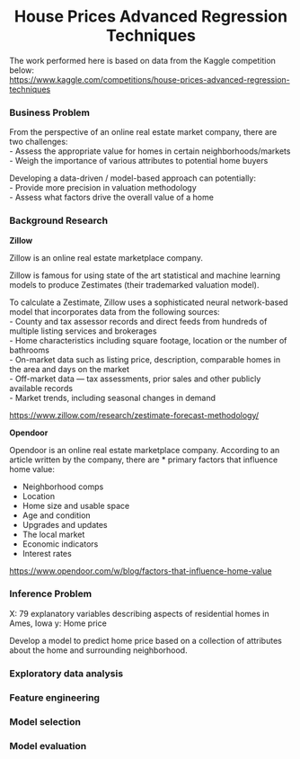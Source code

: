 <h1 align='center'>House Prices Advanced Regression Techniques</h1>

The work performed here is based on data from the Kaggle competition below:  
https://www.kaggle.com/competitions/house-prices-advanced-regression-techniques

<!-- ## Table of Contents -->
<!-- <details open>
<summary>Show/Hide</summary>
<br>
1. [ Business Problem ](#Business_Problem)
2. [ Background Research ](#Background_Research)
3. [ Inference Problem ](#Inference_Problem)
</details>
 -->

### Business Problem

From the perspective of an online real estate market company, there are two challenges:  
    - Assess the appropriate value for homes in certain neighborhoods/markets  
    - Weigh the importance of various attributes to potential home buyers  

Developing a data-driven / model-based approach can potentially:  
    - Provide more precision in valuation methodology  
    - Assess what factors drive the overall value of a home  


### Background Research

**Zillow**

Zillow is an online real estate marketplace company.  

Zillow is famous for using state of the art statistical and machine learning models to produce Zestimates (their trademarked valuation model).  

To calculate a Zestimate, Zillow uses a sophisticated neural network-based model that incorporates data from the following sources:  
    - County and tax assessor records and direct feeds from hundreds of multiple listing services and brokerages  
    - Home characteristics including square footage, location or the number of bathrooms  
    - On-market data such as listing price, description, comparable homes in the area and days on the market  
    - Off-market data — tax assessments, prior sales and other publicly available records  
    - Market trends, including seasonal changes in demand  

https://www.zillow.com/research/zestimate-forecast-methodology/

**Opendoor**

Opendoor is an online real estate marketplace company. According to an article written by the company, there are * primary factors that influence home value:  

- Neighborhood comps  
- Location  
- Home size and usable space  
- Age and condition  
- Upgrades and updates  
- The local market  
- Economic indicators  
- Interest rates  

https://www.opendoor.com/w/blog/factors-that-influence-home-value


### Inference Problem

X: 79 explanatory variables describing aspects of residential homes in Ames, Iowa
y: Home price

Develop a model to predict home price based on a collection of attributes about the home and surrounding neighborhood.

### Exploratory data analysis

### Feature engineering

### Model selection

### Model evaluation

